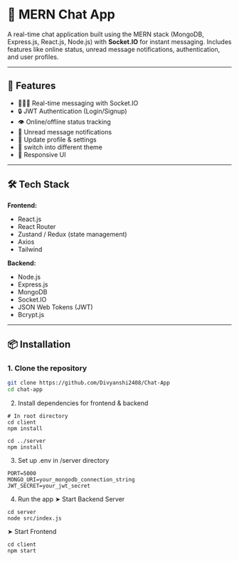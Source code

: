# 💬 MERN Chat App

A real-time chat application built using the MERN stack (MongoDB, Express.js, React.js, Node.js) with **Socket.IO** for instant messaging. Includes features like online status, unread message notifications, authentication, and user profiles.

---

## 🚀 Features

- 🧑‍🤝‍🧑 Real-time messaging with Socket.IO
- 🔒 JWT Authentication (Login/Signup)
- 👁️ Online/offline status tracking
- 🔔 Unread message notifications
- 📝 Update profile & settings
- 🌙 switch into different theme
- 📱 Responsive UI

---

## 🛠️ Tech Stack

**Frontend:**
- React.js
- React Router
- Zustand / Redux (state management)
- Axios
- Tailwind 

**Backend:**
- Node.js
- Express.js
- MongoDB 
- Socket.IO
- JSON Web Tokens (JWT)
- Bcrypt.js

---

## 📦 Installation

### 1. Clone the repository

```bash
git clone https://github.com/Divyanshi2408/Chat-App
cd chat-app
```
2. Install dependencies for frontend & backend
```
# In root directory
cd client
npm install

cd ../server
npm install
```
3. Set up .env in /server directory
```
PORT=5000
MONGO_URI=your_mongodb_connection_string
JWT_SECRET=your_jwt_secret
```
4. Run the app
➤ Start Backend Server
```
cd server
node src/index.js
```
➤ Start Frontend
```
cd client
npm start
```
